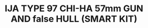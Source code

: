 ---
layout: product
title: "IJA TYPE 97 CHI-HA 57mm GUN AND false HULL (SMART KIT)"
price: "8500" 
desc: "Maketa"
img_path: "/assets/img/DRA6875.webp"
brand: "Dragon"
available: false
special_offer: false
new: false
soon: false
cat: "010000"
subcat: "010600"
subsubcat: "0N/A"
sifra: "DRA6875"
popular: false
spec: false
---